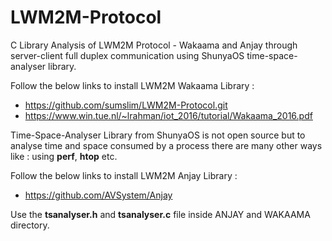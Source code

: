 # LWM2M-Protocol
C Library Analysis of LWM2M Protocol - Wakaama and Anjay through server-client full duplex communication using ShunyaOS time-space-analyser library.

Follow the below links to install LWM2M Wakaama Library : 

* https://github.com/sumslim/LWM2M-Protocol.git
* https://www.win.tue.nl/~lrahman/iot_2016/tutorial/Wakaama_2016.pdf

Time-Space-Analyser Library from ShunyaOS is not open source but to analyse time and space consumed by a process there are many other ways like : using **perf**, **htop** etc.

Follow the below links to install LWM2M Anjay Library : 

* https://github.com/AVSystem/Anjay

Use the **tsanalyser.h** and **tsanalyser.c** file inside ANJAY and WAKAAMA directory.

